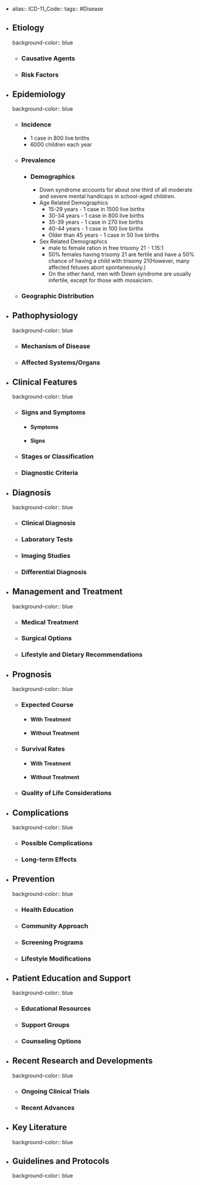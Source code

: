 - alias::
  ICD-11_Code::
  tags:: #Disease
- ## Etiology
  background-color:: blue
  - ### Causative Agents
  - ### Risk Factors
- ## Epidemiology
  background-color:: blue
  - ### Incidence
    - 1 case in 800 live briths
    - 6000 children each year
  - ### Prevalence
    - ### Demographics
      - Down syndrome accounts for about one third of all moderate and severe mental handicaps in school-aged children.
      - Age Related Demographics
        - 15-29 years - 1 case in 1500 live births
        - 30-34 years - 1 case in 800 live births
        - 35-39 years - 1 case in 270 live births
        - 40-44 years - 1 case in 100 live births
        - Older than 45 years - 1 case in 50 live births
      - Sex Related Demographics
        - male to female ration in free trisomy 21 - 1.15:1
        - 50% females having trisomy 21 are fertile and have a 50% chance of having a child with trisomy 21(However, many affected fetuses abort spontaneously.)
        - On the other hand, men with Down syndrome are usually infertile, except for those with mosaicism.
  - ### Geographic Distribution
- ## Pathophysiology
  background-color:: blue
  - ### Mechanism of Disease
  - ### Affected Systems/Organs
- ## Clinical Features
  background-color:: blue
  - ### Signs and Symptoms
    - #### Symptoms
    - #### Signs
  - ### Stages or Classification
  - ### Diagnostic Criteria
- ## Diagnosis
  background-color:: blue
  - ### Clinical Diagnosis
  - ### Laboratory Tests
  - ### Imaging Studies
  - ### Differential Diagnosis
- ## Management and Treatment
  background-color:: blue
  - ### Medical Treatment
  - ### Surgical Options
  - ### Lifestyle and Dietary Recommendations
- ## Prognosis
  background-color:: blue
  - ### Expected Course
    - #### With Treatment
    - #### Without Treatment
  - ### Survival Rates
    - #### With Treatment
    - #### Without Treatment
  - ### Quality of Life Considerations
- ## Complications
  background-color:: blue
  - ### Possible Complications
  - ### Long-term Effects
- ## Prevention
  background-color:: blue
  - ### Health Education
  - ### Community Approach
  - ### Screening Programs
  - ### Lifestyle Modifications
- ## Patient Education and Support
  background-color:: blue
  - ### Educational Resources
  - ### Support Groups
  - ### Counseling Options
- ## Recent Research and Developments
  background-color:: blue
  - ### Ongoing Clinical Trials
  - ### Recent Advances
- ## Key Literature
  background-color:: blue
- ## Guidelines and Protocols
  background-color:: blue
